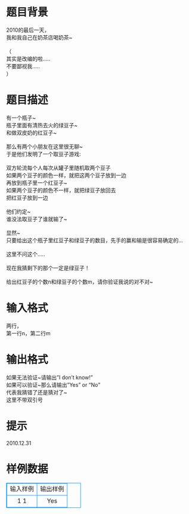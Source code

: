 # 

 
 # 题目背景 
2010的最后一天，<BR>我和我自己在奶茶店喝奶茶~<BR><BR>（<BR>其实是改编的啦…..<BR>不要鄙视我…..<BR>）<BR> 

 
 # 题目描述 
有一个瓶子~<BR>瓶子里面有清热去火的绿豆子~<BR>和做双皮奶的红豆子~<BR><BR>那么有两个小朋友在这里很无聊~<BR>于是他们发明了一个取豆子游戏:<BR><BR>双方轮流每个人每次从罐子里随机取两个豆子<BR>如果两个豆子的颜色一样，就把这两个豆子放到一边<BR>再放到瓶子里一个红豆子~<BR>如果两个豆子的颜色不一样，就把绿豆子放回去<BR>把红豆子放到一边<BR><BR>他们约定~<BR>谁没法取豆子了谁就输了~<BR><BR>显然~<BR>只要给出这个瓶子里红豆子和绿豆子的数目，先手的赢和输是很容易确定的…<BR><BR>这里不问这个…..<BR><BR>现在我猜剩下的那个一定是绿豆子！<BR><BR>给出红豆子的个数n和绿豆子的个数m，请你验证我说的对不对~<BR> 

 
 # 输入格式 
两行，<BR>第一行n，第二行m<BR> 

 
 # 输出格式 
如果无法验证~请输出”I&nbsp;don’t&nbsp;know!”<BR>如果可以验证~那么请输出”Yes”&nbsp;or&nbsp;“No”<BR>代表我猜错了还是猜对了~<BR>这里不带双引号<BR> 

 
 # 提示 
2010.12.31 
# 样例数据
<style>
        table,table tr th, table tr td { border:1px solid #0094ff; }
        table { width: 200px; min-height: 25px; line-height: 25px; text-align: center; border-collapse: collapse;}   
    </style>
<table>
	<tr>
		<td>输入样例</td>
		<td>输出样例</td>
	</tr>
<tr><td>1
1
</td><td>Yes
</td></tr></table>
